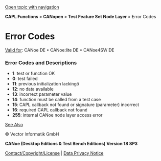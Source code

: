 [Open topic with navigation](../../../../../CANoeDEFamily.htm#Topics/CAPLFunctions/CANopen/NodeLayerTFS/CAPLfunctionsCANopenNLTFSErrorCodes.md)

**CAPL Functions** » **CANopen** » **Test Feature Set Node Layer** » Error Codes

# Error Codes

[Valid for](../../../Shared/FeatureAvailability.md):  CANoe DE • CANoe:lite DE • CANoe4SW DE

### Error Codes and Descriptions

- **1**: test or function OK
- **0**: test failed
- **11**: previous initialization lackingö
- **12**: no data available
- **13**: incorrect parameter value
- **14**: function must be called from a test case
- **15**: CAPL callback not found or signature (parameter) incorrect
- **16**: required CAPL callback not found
- **255**: internal CANoe node layer access error

[See Also](javascript:void(0);)

© Vector Informatik GmbH

**CANoe (Desktop Editions & Test Bench Editions) Version 18 SP3**

[Contact/Copyright/License](../../../Shared/ContactCopyrightLicense.md) | [Data Privacy Notice](https://www.vector.com/int/en/company/get-info/privacy-policy/)